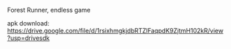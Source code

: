 Forest Runner, endless game

apk download:
https://drive.google.com/file/d/1rsixhmgkjdbRTZlFaqpdK9ZjtmH102kR/view?usp=drivesdk
